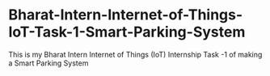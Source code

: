 # Bharat-Intern-Internet-of-Things-IoT-Task-1-Smart-Parking-System
This is my Bharat Intern Internet of Things (IoT) Internship Task -1 of making a Smart Parking System
